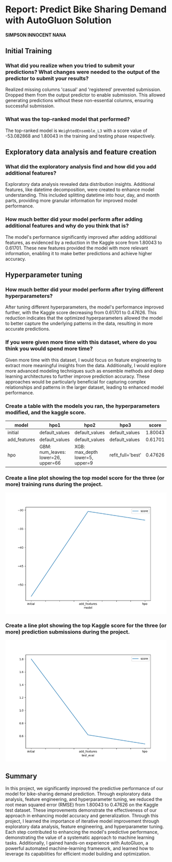 # Report: Predict Bike Sharing Demand with AutoGluon Solution
#### SIMPSON INNOCENT NANA

## Initial Training
### What did you realize when you tried to submit your predictions? What changes were needed to the output of the predictor to submit your results?
Realized missing columns 'casual' and 'registered' prevented submission. Dropped them from the output predictor to enable submission. This allowed generating predictions without these non-essential columns, ensuring successful submission.

### What was the top-ranked model that performed?
The top-ranked model is ```WeightedEnsemble_L3``` with a score value of -53.082868 and 1.80043 in the training and testing phase respectively.


## Exploratory data analysis and feature creation
### What did the exploratory analysis find and how did you add additional features?
Exploratory data analysis revealed data distribution insights. Additional features, like datetime decomposition, were created to enhance model understanding. This included splitting datetime into hour, day, and month parts, providing more granular information for improved model performance.

### How much better did your model perform after adding additional features and why do you think that is?
The model's performance significantly improved after adding additional features, as evidenced by a reduction in the Kaggle score from 1.80043 to 0.61701. These new features provided the model with more relevant information, enabling it to make better predictions and achieve higher accuracy.

## Hyperparameter tuning
### How much better did your model perform after trying different hyperparameters?
After tuning different hyperparameters, the model's performance improved further, with the Kaggle score decreasing from 0.61701 to 0.47626. This reduction indicates that the optimized hyperparameters allowed the model to better capture the underlying patterns in the data, resulting in more accurate predictions.

### If you were given more time with this dataset, where do you think you would spend more time?
Given more time with this dataset, I would focus on feature engineering to extract more meaningful insights from the data. Additionally, I would explore more advanced modeling techniques such as ensemble methods and deep learning architectures to further improve prediction accuracy. These approaches would be particularly beneficial for capturing complex relationships and patterns in the larger dataset, leading to enhanced model performance.

### Create a table with the models you ran, the hyperparameters modified, and the kaggle score.

|model|hpo1|hpo2|hpo3|score|
|--|--|--|--|--|
|initial|default_values|default_values|default_values|1.80043|
|add_features|default_values|default_values|default_values|0.61701|
|hpo|GBM: num_leaves: lower=26, upper=66|XGB: max_depth lower=5, upper=9|refit_full='best'|0.47626|
### Create a line plot showing the top model score for the three (or more) training runs during the project.


![model_train_score.png](model_train_score.png)

### Create a line plot showing the top Kaggle score for the three (or more) prediction submissions during the project.


![model_test_score.png](model_test_score.png)

## Summary
In this project, we significantly improved the predictive performance of our model for bike-sharing demand prediction. Through exploratory data analysis, feature engineering, and hyperparameter tuning, we reduced the root mean squared error (RMSE) from 1.80043 to 0.47626 on the Kaggle test dataset. These improvements demonstrate the effectiveness of our approach in enhancing model accuracy and generalization.
Through this project, I learned the importance of iterative model improvement through exploratory data analysis, feature engineering, and hyperparameter tuning. Each step contributed to enhancing the model's predictive performance, demonstrating the value of a systematic approach to machine learning tasks. Additionally, I gained hands-on experience with AutoGluon, a powerful automated machine-learning framework, and learned how to leverage its capabilities for efficient model building and optimization.



